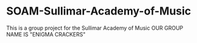 # SOAM-Sullimar-Academy-of-Music
This is a group project for the Sullimar Academy of Music
OUR GROUP NAME IS "ENIGMA CRACKERS"
